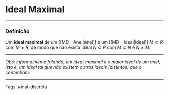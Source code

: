 # Ideal Maximal

---

### Definição

Um **ideal maximal** de um [[MD - Anel|anel]] é um [[MD - Ideal|ideal]] $M \subset R$ com $M \neq R$, de modo que não exista ideal $N \subset R$ com $M \subset N$ e $N \neq M$.

---

*Obs: informalmente falando, um ideal maximal é o maior ideal de um anel, isto é, um ideal tal que não existem outros ideais (distintos) que o contenham.*

---

Tags: #mat-discreta 
